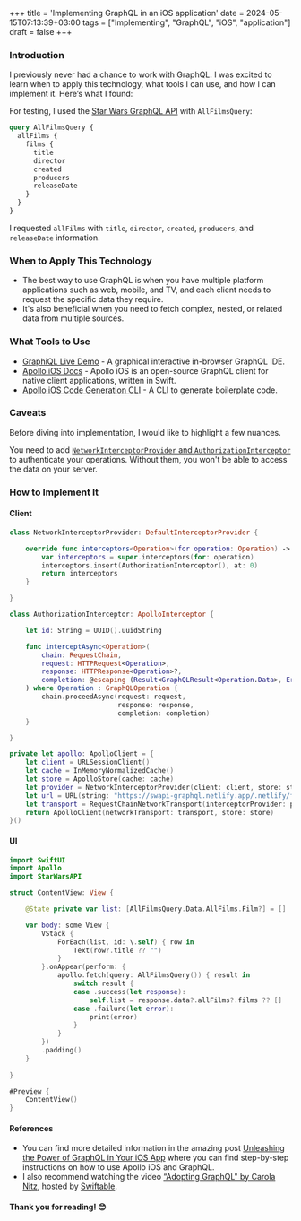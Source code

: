 +++
title = 'Implementing GraphQL in an iOS application'
date = 2024-05-15T07:13:39+03:00
tags = ["Implementing", "GraphQL", "iOS", "application"]
draft = false
+++

### Introduction 
I previously never had a chance to work with GraphQL. I was excited to learn when to apply this technology, what tools I can use, and how I can implement it. Here’s what I found:

For testing, I used the [Star Wars GraphQL API](https://studio.apollographql.com/public/star-wars-swapi/variant/current/home) with `AllFilmsQuery`:

```graphql
query AllFilmsQuery {
  allFilms {
    films {
      title
      director
      created
      producers
      releaseDate
    }
  }
}
```

I requested `allFilms` with `title`, `director`, `created`, `producers`, and `releaseDate` information.

### When to Apply This Technology
- The best way to use GraphQL is when you have multiple platform applications such as web, mobile, and TV, and each client needs to request the specific data they require. 
- It's also beneficial when you need to fetch complex, nested, or related data from multiple sources.

### What Tools to Use
- [GraphiQL Live Demo](https://graphql.github.io/swapi-graphql) - A graphical interactive in-browser GraphQL IDE.
- [Apollo iOS Docs](https://www.apollographql.com/docs/ios/) - Apollo iOS is an open-source GraphQL client for native client applications, written in Swift.
- [Apollo iOS Code Generation CLI](https://www.apollographql.com/docs/ios/code-generation/codegen-cli/) - A CLI to generate boilerplate code.

### Caveats
Before diving into implementation, I would like to highlight a few nuances.

You need to add [`NetworkInterceptorProvider` and `AuthorizationInterceptor`](https://www.apollographql.com/docs/ios/tutorial/tutorial-authenticate-operations/#create-the-authorizationinterceptor) to authenticate your operations. Without them, you won't be able to access the data on your server.

### How to Implement It
#### Client 
``` swift 
class NetworkInterceptorProvider: DefaultInterceptorProvider {

    override func interceptors<Operation>(for operation: Operation) -> [ApolloInterceptor] where Operation : GraphQLOperation {
        var interceptors = super.interceptors(for: operation)
        interceptors.insert(AuthorizationInterceptor(), at: 0)
        return interceptors
    }

}
```

``` swift 
class AuthorizationInterceptor: ApolloInterceptor {

    let id: String = UUID().uuidString

    func interceptAsync<Operation>(
        chain: RequestChain,
        request: HTTPRequest<Operation>,
        response: HTTPResponse<Operation>?,
        completion: @escaping (Result<GraphQLResult<Operation.Data>, Error>) -> Void
    ) where Operation : GraphQLOperation {
        chain.proceedAsync(request: request,
                           response: response,
                           completion: completion)
    }

}
``` 

``` swift 
private let apollo: ApolloClient = {
    let client = URLSessionClient()
    let cache = InMemoryNormalizedCache()
    let store = ApolloStore(cache: cache)
    let provider = NetworkInterceptorProvider(client: client, store: store)
    let url = URL(string: "https://swapi-graphql.netlify.app/.netlify/functions/index")!
    let transport = RequestChainNetworkTransport(interceptorProvider: provider, endpointURL: url)
    return ApolloClient(networkTransport: transport, store: store)
}()
```

#### UI
``` swift 
import SwiftUI
import Apollo
import StarWarsAPI

struct ContentView: View {

    @State private var list: [AllFilmsQuery.Data.AllFilms.Film?] = []

    var body: some View {
        VStack {
            ForEach(list, id: \.self) { row in
                Text(row?.title ?? "")
            }
        }.onAppear(perform: {
            apollo.fetch(query: AllFilmsQuery()) { result in
                switch result {
                case .success(let response):
                    self.list = response.data?.allFilms?.films ?? []
                case .failure(let error):
                    print(error)
                }
            }
        })
        .padding()
    }
    
}

#Preview {
    ContentView()
}
```

#### References
- You can find more detailed information in the amazing post [Unleashing the Power of GraphQL in Your iOS App](https://vincenzopascarella.medium.com/unleashing-the-power-of-graphql-in-your-ios-app-67e0f768cb14) where you can find step-by-step instructions on how to use Apollo iOS and GraphQL. 
- I also recommend watching the video [“Adopting GraphQL" by Carola Nitz](https://www.youtube.com/watch?v=ndBJ0Gi7RpI&ab_channel=Swiftable), hosted by [Swiftable](https://www.youtube.com/@swiftable).

#### Thank you for reading! 😊
